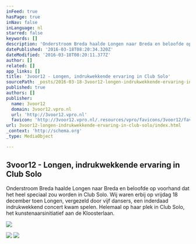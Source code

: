 ```yaml
---
inFeed: true
hasPage: true
inNav: false
inLanguage: nl
starred: false
keywords: []
description: 'Onderstroom Breda haalde Longen naar Breda en beloofde op voorhand dat het heel speciaal zou worden in Club Solo. Wij waren erbij op vrijdag 18 december toen Longen, vergezeld door vijf dansers, een inderdaad indrukwekkend concert kwam spelen. Helemaal op haar plek in Club Solo, het kunstenaarsinitiatief aan de Kloosterlaan.'
datePublished: '2016-03-18T08:20:34.320Z'
dateModified: '2016-03-18T08:20:11.377Z'
author: []
related: []
app_links: []
title: '3voor12 - Longen, indrukwekkende ervaring in Club Solo'
sourcePath: _posts/2016-03-18-3voor12-longen-indrukwekkende-ervaring-in-club-solo.md
published: true
authors: []
publisher:
  name: 3voor12
  domain: 3voor12.vpro.nl
  url: 'http://3voor12.vpro.nl'
  favicon: 'http://3voor12.vpro.nl/.resources/vpro/favicons/3voor12/favicon.ico'
url: 3voor12-longen-indrukwekkende-ervaring-in-club-solo/index.html
_context: 'http://schema.org'
_type: MediaObject

---
```

<article style=""><h1>3voor12 - Longen, indrukwekkende ervaring in Club Solo</h1><p>Onderstroom Breda haalde Longen naar Breda en beloofde op voorhand dat het heel speciaal zou worden in Club Solo. Wij waren erbij op vrijdag 18 december toen Longen, vergezeld door vijf dansers, een inderdaad indrukwekkend concert kwam spelen. Helemaal op haar plek in Club Solo, het kunstenaarsinitiatief aan de Kloosterlaan.</p><img src="http://3voor12.vpro.nl/.imaging/stk/3voor12/opengraph/dam/3voor12-lokaal-breda/breda/2015/december/151218_longen/181215_3voor12_Longen_ClubSolo_09/jcr:content/181215_3voor12_Longen_ClubSolo_09.jpg" /></article>

![](https://the-grid-user-content.s3-us-west-2.amazonaws.com/9a2324d6-1ef9-4d98-8faa-e73f7ad77b47.jpg)
![](https://the-grid-user-content.s3-us-west-2.amazonaws.com/e7d5f893-07ea-4335-b149-0db30c0eccee.jpg)